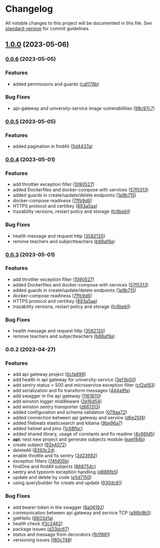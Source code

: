 # Changelog

All notable changes to this project will be documented in this file. See [standard-version](https://github.com/conventional-changelog/standard-version) for commit guidelines.

## [1.0.0](https://github.com/raulruizbarea/nestjs-security-rest-api/compare/v0.0.6...v1.0.0) (2023-05-06)

### [0.0.6](https://github.com/raulruizbarea/nestjs-security-rest-api/compare/v0.0.5...v0.0.6) (2023-05-05)


### Features

* added permissions and guards ([caf178b](https://github.com/raulruizbarea/nestjs-security-rest-api/commit/caf178b5fd5b2aa1018006a78e1b565284fca17d))


### Bug Fixes

* api-gateway and university-service image vulnerabilities ([98c97c7](https://github.com/raulruizbarea/nestjs-security-rest-api/commit/98c97c786c58643d15cb653635a6cb1768ee6bea))

### [0.0.5](https://github.com/raulruizbarea/nestjs-security-rest-api/compare/v0.0.4...v0.0.5) (2023-05-05)


### Features

* added pagination in findAll ([5d4437a](https://github.com/raulruizbarea/nestjs-security-rest-api/commit/5d4437a2b217c0587124002074f457145271c16d))


### [0.0.4](https://github.com/raulruizbarea/nestjs-security-rest-api/compare/v0.0.2...v0.0.4) (2023-05-01)


### Features

* add throttler exception filter ([1090527](https://github.com/raulruizbarea/nestjs-security-rest-api/commit/1090527045d21cf51abe4e9e024bd90b92ad0dcc))
* added Dockerfiles and docker-compose with services ([57f5313](https://github.com/raulruizbarea/nestjs-security-rest-api/commit/57f5313aa166116072b1642ffee984bb99295f94))
* added guards in create/update/delete endpoints ([1a9b715](https://github.com/raulruizbarea/nestjs-security-rest-api/commit/1a9b715aef8716b8eca3d1f35d629101c3560879))
* docker-compose readiness ([7ffb9d6](https://github.com/raulruizbarea/nestjs-security-rest-api/commit/7ffb9d687da53a01d9d65f4deb1d899602bc8717))
* HTTPS protocol and cert/key ([893a5aa](https://github.com/raulruizbarea/nestjs-security-rest-api/commit/893a5aa4790999b27fbb48d41365279827b52400))
* trazability versions, restart policy and storage ([fc6beb1](https://github.com/raulruizbarea/nestjs-security-rest-api/commit/fc6beb19f6e4303f1e4168a17958aefceed18e3b))


### Bug Fixes

* health message and request http ([3582120](https://github.com/raulruizbarea/nestjs-security-rest-api/commit/3582120182bb31599ea888c2004d56c542e72edf))
* remove teachers and subjectteachers ([b88af9a](https://github.com/raulruizbarea/nestjs-security-rest-api/commit/b88af9a218b56440dad94367884c29a5e5ca5eee))

### [0.0.3](https://github.com/raulruizbarea/nestjs-security-rest-api/compare/v0.0.2...v0.0.3) (2023-05-01)


### Features

* add throttler exception filter ([1090527](https://github.com/raulruizbarea/nestjs-security-rest-api/commit/1090527045d21cf51abe4e9e024bd90b92ad0dcc))
* added Dockerfiles and docker-compose with services ([57f5313](https://github.com/raulruizbarea/nestjs-security-rest-api/commit/57f5313aa166116072b1642ffee984bb99295f94))
* added guards in create/update/delete endpoints ([1a9b715](https://github.com/raulruizbarea/nestjs-security-rest-api/commit/1a9b715aef8716b8eca3d1f35d629101c3560879))
* docker-compose readiness ([7ffb9d6](https://github.com/raulruizbarea/nestjs-security-rest-api/commit/7ffb9d687da53a01d9d65f4deb1d899602bc8717))
* HTTPS protocol and cert/key ([893a5aa](https://github.com/raulruizbarea/nestjs-security-rest-api/commit/893a5aa4790999b27fbb48d41365279827b52400))
* trazability versions, restart policy and storage ([fc6beb1](https://github.com/raulruizbarea/nestjs-security-rest-api/commit/fc6beb19f6e4303f1e4168a17958aefceed18e3b))


### Bug Fixes

* health message and request http ([3582120](https://github.com/raulruizbarea/nestjs-security-rest-api/commit/3582120182bb31599ea888c2004d56c542e72edf))
* remove teachers and subjectteachers ([b88af9a](https://github.com/raulruizbarea/nestjs-security-rest-api/commit/b88af9a218b56440dad94367884c29a5e5ca5eee))

### 0.0.2 (2023-04-27)


### Features

* add api gateway project ([0cfa698](https://github.com/raulruizbarea/nestjs-security-rest-api/commit/0cfa698977d61ce54200cc4eda4bf554994a0fd0))
* add health in api gateway for university-service ([3ef3b00](https://github.com/raulruizbarea/nestjs-security-rest-api/commit/3ef3b000c87ebb429484b68f50a8eb6b7655f4c6))
* add sentry status > 500 and microservice exception filter ([cf2af83](https://github.com/raulruizbarea/nestjs-security-rest-api/commit/cf2af836f37485b623cb786476d666fd46a015ed))
* add serialization and fix transform messages ([444a9fa](https://github.com/raulruizbarea/nestjs-security-rest-api/commit/444a9fa044d67c7fb071fe056c88b8a795d7a4cd))
* add swagger in the api gateway ([1161870](https://github.com/raulruizbarea/nestjs-security-rest-api/commit/116187079dcda00b5f9295cd90578e47bbb413ca))
* add winston logger middleware ([2e16d54](https://github.com/raulruizbarea/nestjs-security-rest-api/commit/2e16d547b4659a9e4c95a0c93c1b1b0ec3db3f1c))
* add winston sentry transporter ([d661313](https://github.com/raulruizbarea/nestjs-security-rest-api/commit/d6613131d4a2356b1c340a5f57649d7ef076088c))
* added configuration and schema validation ([079aa72](https://github.com/raulruizbarea/nestjs-security-rest-api/commit/079aa72705a2576b846e841ab40977482f49ae43))
* added connection between api gateway and service ([d6e25f4](https://github.com/raulruizbarea/nestjs-security-rest-api/commit/d6e25f4020d1b2b49df67a24bbae9fde8a50a56c))
* added filebeats elasticsearch and kibana ([9be96a7](https://github.com/raulruizbarea/nestjs-security-rest-api/commit/9be96a75f4a21398fb46182588e85494e3f1bb5e))
* added helmet and pino ([1c68fbc](https://github.com/raulruizbarea/nestjs-security-rest-api/commit/1c68fbcb4bfbc3e81e4d1785055bdced190d0214))
* added shared library, usage of constants and fix readme ([4c66fd5](https://github.com/raulruizbarea/nestjs-security-rest-api/commit/4c66fd5c68912cac9f1571b4d45f6e06bc15bc13))
* **api:** nest new project and generate subjects module ([eaef84b](https://github.com/raulruizbarea/nestjs-security-rest-api/commit/eaef84bc864fe2c4b80145c476fc4b59be58d83e))
* create subject ([92e4072](https://github.com/raulruizbarea/nestjs-security-rest-api/commit/92e407270e53295b43d5b07d8d5d312ba82c096e))
* deleteAll ([8393c2d](https://github.com/raulruizbarea/nestjs-security-rest-api/commit/8393c2d1951283dd55bbf3f4ebbfc05af75df5dc))
* enable throttle and fix sentry ([2d23692](https://github.com/raulruizbarea/nestjs-security-rest-api/commit/2d2369244d4009f80f794580bdb8fc2bfb75ec07))
* exception filters ([74fd05b](https://github.com/raulruizbarea/nestjs-security-rest-api/commit/74fd05ba671f29fceaa3d339ed21699af96c7d21))
* findOne and findAll subjects ([868754c](https://github.com/raulruizbarea/nestjs-security-rest-api/commit/868754c5b4e44c9feb3a502dcb6e44b0465e7dd8))
* sentry and typeorm exception handling ([d886fb5](https://github.com/raulruizbarea/nestjs-security-rest-api/commit/d886fb5df5118851f36c2a19bbb6ea1d2964d815))
* update and delete by code ([e5d7150](https://github.com/raulruizbarea/nestjs-security-rest-api/commit/e5d715072321f3f18320773083695ed10c4fc036))
* using querybuilder for create and update ([930dc61](https://github.com/raulruizbarea/nestjs-security-rest-api/commit/930dc6107b98db747739a67231277d596b78fd20))


### Bug Fixes

* add bearer token in the swagger ([8a06192](https://github.com/raulruizbarea/nestjs-security-rest-api/commit/8a06192d40fbcb8f4e0cfabd2130c8569bf9491b))
* communication between api gateway and service TCP ([a96b9b5](https://github.com/raulruizbarea/nestjs-security-rest-api/commit/a96b9b5be290e4093d22b07da7806477e235a531))
* getHello ([8803d1a](https://github.com/raulruizbarea/nestjs-security-rest-api/commit/8803d1abc9727df333db72d474ebb725ea9d543e))
* health check ([f3c2462](https://github.com/raulruizbarea/nestjs-security-rest-api/commit/f3c24621e2e3a9936f642610f79cb06c4a960c97))
* package issues ([d33dc67](https://github.com/raulruizbarea/nestjs-security-rest-api/commit/d33dc67a295beeb8b3f6f132237694f1723be713))
* status and message from decorators ([fb1f881](https://github.com/raulruizbarea/nestjs-security-rest-api/commit/fb1f881bbda2ee360d757847b9d0fade95a8677d))
* versioning issues ([f80c748](https://github.com/raulruizbarea/nestjs-security-rest-api/commit/f80c748549f20c3344f5537298a20bb387b8a058))
